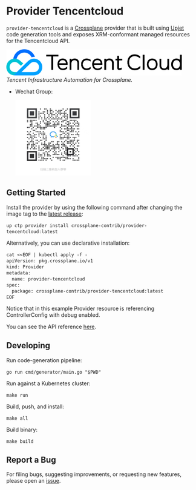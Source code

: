# Provider Tencentcloud

`provider-tencentcloud` is a [Crossplane](https://crossplane.io/) provider that
is built using [Upjet](https://github.com/crossplane/upjet) code
generation tools and exposes XRM-conformant managed resources for the
Tencentcloud API.

<div>
  <p>
    <a href="https://cloud.tencent.com">
        <img src=".github/01_Tcloud_logo_Eng.png" alt="logo" title="Terraform" height="69">
    </a>
    <br>
    <i>Tencent Infrastructure Automation for Crossplane.</i>
    <br>
  </p>
</div>

* Wechat Group:

    <img src=".github/02_Tcloud_wechat.jpg" width="200"/>

## Getting Started

Install the provider by using the following command after changing the image tag
to the [latest release](https://marketplace.upbound.io/providers/crossplane-contrib/provider-tencentcloud):
```
up ctp provider install crossplane-contrib/provider-tencentcloud:latest
```

Alternatively, you can use declarative installation:
```
cat <<EOF | kubectl apply -f -
apiVersion: pkg.crossplane.io/v1
kind: Provider
metadata:
  name: provider-tencentcloud
spec:
  package: crossplane-contrib/provider-tencentcloud:latest
EOF
```

Notice that in this example Provider resource is referencing ControllerConfig with debug enabled.

You can see the API reference [here](https://doc.crds.dev/github.com/crossplane-contrib/provider-tencentcloud).

## Developing

Run code-generation pipeline:
```console
go run cmd/generator/main.go "$PWD"
```

Run against a Kubernetes cluster:

```console
make run
```

Build, push, and install:

```console
make all
```

Build binary:

```console
make build
```

## Report a Bug

For filing bugs, suggesting improvements, or requesting new features, please
open an [issue](https://github.com/crossplane-contrib/provider-tencentcloud/issues).
